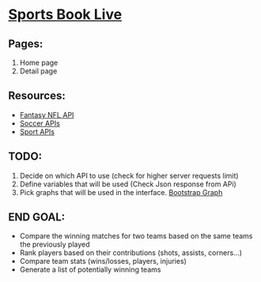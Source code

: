 
# [Sports Book Live](https://sportanalyst.herokuapp.com/)

## Pages:
  1. Home page
  2. Detail page

## Resources:
  - [Fantasy NFL API](https://api.fantasy.nfl.com/)
  - [Soccer APIs](https://www.jokecamp.com/blog/guide-to-football-and-soccer-data-and-apis/)
  - [Sport APIs](https://rapidapi.com/api-sports/api/api-football?utm_source=google&utm_medium=cpc&utm_campaign=1674315309_75114215228&utm_term=soccer%20api_p&utm_content=1t1&gclid=EAIaIQobChMIpZP4laut5gIVEarsCh2sJwgfEAAYASAAEgIlj_D_BwE)

## TODO:
1. Decide on which API to use (check for higher server requests limit)
2. Define variables that will be used (Check Json response from APi)
3. Pick graphs that will be used in the interface. [Bootstrap Graph](https://mdbootstrap.com/docs/jquery/javascript/charts/)

## END GOAL:
- Compare the winning matches for two teams based on the same teams the previously played
- Rank players based on their contributions (shots, assists, corners...)
- Compare team stats (wins/losses, players, injuries)
- Generate a list of potentially winning teams
